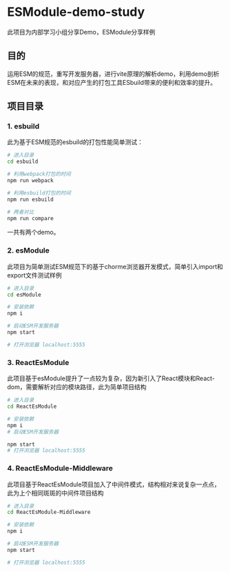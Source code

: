 # ESModule-demo-study

此项目为内部学习小组分享Demo，ESModule分享样例

## 目的

运用ESM的规范，重写开发服务器，进行vite原理的解析demo，利用demo剖析ESM在未来的表现，和对应产生的打包工具ESbuild带来的便利和效率的提升。

## 项目目录

### 1. esbuild

此为基于ESM规范的esbuild的打包性能简单测试：

```bash
# 进入目录
cd esbuild

# 利用webpack打包的时间
npm run webpack

# 利用esbuild打包的时间
npm run esbuild

# 两者对比
npm run compare
```

一共有两个demo。

### 2. esModule

此项目为简单测试ESM规范下的基于chorme浏览器开发模式，简单引入import和export文件测试样例

```bash
# 进入目录
cd esModule

# 安装依赖
npm i

# 启动ESM开发服务器
npm start

# 打开浏览器 localhost:5555
```

### 3. ReactEsModule

此项目基于esModule提升了一点较为复杂，因为新引入了React模块和React-dom，需要解析对应的模块路径，此为简单项目结构

```bash
# 进入目录
cd ReactEsModule

# 安装依赖
npm i
# 启动ESM开发服务器

npm start
# 打开浏览器 localhost:5555
```

### 4. ReactEsModule-Middleware

此项目基于ReactEsModule项目加入了中间件模式，结构相对来说复杂一点点，此为上个相同斑斑的中间件项目结构

```bash
# 进入目录
cd ReactEsModule-Middleware

# 安装依赖
npm i

# 启动ESM开发服务器
npm start

# 打开浏览器 localhost:5555
```